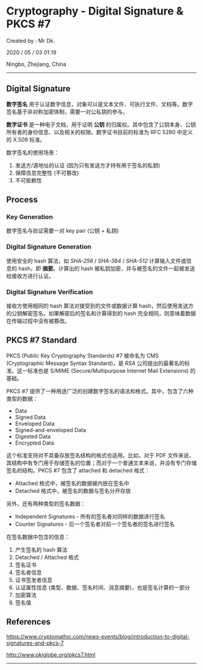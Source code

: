 # Cryptography - Digital Signature & PKCS #7

Created by : Mr Dk.

2020 / 05 / 03 01:19

Ningbo, Zhejiang, China

---

## Digital Signature

**数字签名** 用于认证数字信息，对象可以是文本文件、可执行文件、文档等。数字签名基于非对称加密体制，需要一对公私钥的参与。

**数字证书** 是一种电子文档，用于证明 **公钥** 的归属权。其中包含了公钥本身、公钥所有者的身份信息、以及相关的权限。数字证书目前的标准为 RFC 5280 中定义的 X.509 标准。

数字签名的使用场景：

1. 发送方/源地址的认证 (因为只有发送方才持有用于签名的私钥)
2. 保障信息完整性 (不可篡改)
3. 不可抵赖性

## Process

### Key Generation

数字签名与验证需要一对 key pair (公钥 + 私钥)

### Digital Signature Generation

使用安全的 hash 算法，如 _SHA-256_ / _SHA-384_ / _SHA-512_ 计算输入文件或信息的 hash，即 **摘要**。计算出的 hash 被私钥加密，并与被签名的文件一起被发送给接收方进行认证。

### Digital Signature Verification

接收方使用相同的 hash 算法对接受到的文件或数据计算 hash，然后使用发送方的公钥解密签名。如果解密后的签名和计算得到的 hash 完全相同，则意味着数据在传输过程中没有被篡改。

## PKCS \#7 Standard

PKCS (Public Key Cryptography Standards) \#7 被命名为 CMS (Cryptographic Message Syntax Standard)，是 _RSA_ 公司提出的最著名的标准。这一标准也是 S/MIME (Secure/Multipurpose Internet Mail Extensions) 的基础。

PKCS \#7 提供了一种用途广泛的创建数字签名的语法和格式。其中，包含了六种类型的数据：

- Data
- Signed Data
- Enveloped Data
- Signed-and-enveloped Data
- Digested Data
- Encrypted Data

这个标准支持对不具备存放签名结构的格式也适用。比如，对于 PDF 文件来说，其结构中有专门用于存储签名的位置；而对于一个普通文本来说，并没有专门存储签名的结构。PKCS \#7 包含了 attached 和 detached 格式：

- Attached 格式中，被签名的数据被内嵌在签名中
- Detached 格式中，被签名的数据与签名分开存放

另外，还有两种类型的签名数据：

- Independent Signatures - 所有的签名者对同样的数据进行签名
- Counter Signatures - 后一个签名者对前一个签名者的签名进行签名

在签名数据中包含的信息：

1. 产生签名的 hash 算法
2. Detached / Attached 格式
3. 签名证书
4. 签名者信息
5. 证书签发者信息
6. 认证属性信息 (类型、数据、签名时间、消息摘要)，也是签名计算的一部分
7. 加密算法
8. 签名值

## References

https://www.cryptomathic.com/news-events/blog/introduction-to-digital-signatures-and-pkcs-7

http://www.pkiglobe.org/pkcs7.html

---
